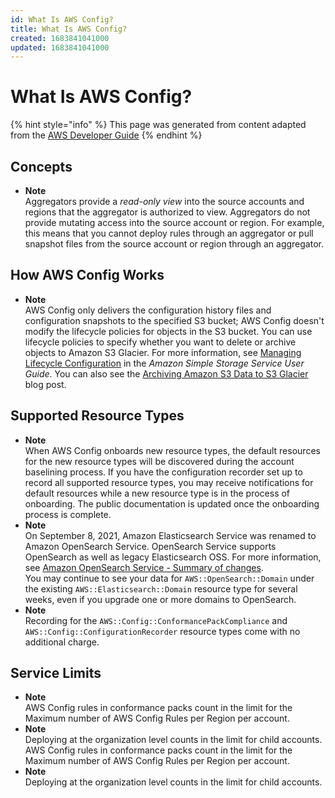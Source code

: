 ```yaml
---
id: What Is AWS Config?
title: What Is AWS Config?
created: 1683841041000
updated: 1683841041000
---
```

# What Is AWS Config?

{% hint style="info" %}
This page was generated from content adapted from the [AWS Developer Guide](https://github.com/awsdocs/aws-config-developer-guide.git)
{% endhint %}

## Concepts

- **Note**  
Aggregators provide a *read\-only view* into the source accounts and regions that the aggregator is authorized to view\. Aggregators do not provide mutating access into the source account or region\. For example, this means that you cannot deploy rules through an aggregator or pull snapshot files from the source account or region through an aggregator\.


## How AWS Config Works

- **Note**  
AWS Config only delivers the configuration history files and configuration snapshots to the specified S3 bucket; AWS Config doesn't modify the lifecycle policies for objects in the S3 bucket\. You can use lifecycle policies to specify whether you want to delete or archive objects to Amazon S3 Glacier\. For more information, see [Managing Lifecycle Configuration](https://docs.aws.amazon.com/AmazonS3/latest/user-guide/LifecycleConfiguration.html) in the *Amazon Simple Storage Service User Guide*\. You can also see the [Archiving Amazon S3 Data to S3 Glacier](https://aws.amazon.com/blogs/aws/archive-s3-to-glacier/) blog post\.


## Supported Resource Types

- **Note**  
When AWS Config onboards new resource types, the default resources for the new resource types will be discovered during the account baselining process\. If you have the configuration recorder set up to record all supported resource types, you may receive notifications for default resources while a new resource type is in the process of onboarding\. The public documentation is updated once the onboarding process is complete\.
- **Note**  
On September 8, 2021, Amazon Elasticsearch Service was renamed to Amazon OpenSearch Service\. OpenSearch Service supports OpenSearch as well as legacy Elasticsearch OSS\. For more information, see [Amazon OpenSearch Service \- Summary of changes](https://docs.aws.amazon.com/opensearch-service/latest/developerguide/rename.html)\.  
You may continue to see your data for `AWS::OpenSearch::Domain` under the existing `AWS::Elasticsearch::Domain` resource type for several weeks, even if you upgrade one or more domains to OpenSearch\.
- **Note**  
Recording for the `AWS::Config::ConformancePackCompliance` and `AWS::Config::ConfigurationRecorder` resource types come with no additional charge\.


## Service Limits

- **Note**  
AWS Config rules in conformance packs count in the limit for the Maximum number of AWS Config Rules per Region per account\.
- **Note**  
Deploying at the organization level counts in the limit for child accounts\. AWS Config rules in conformance packs count in the limit for the Maximum number of AWS Config Rules per Region per account\.
- **Note**  
Deploying at the organization level counts in the limit for child accounts\.

